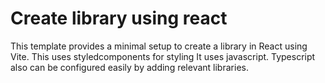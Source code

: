 # Create library using react

This template provides a minimal setup to create a library in React using Vite.
This uses styledcomponents for styling
It uses javascript. Typescript also can be configured easily by adding relevant libraries.


